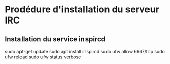 # Prodédure d'installation du serveur IRC

## Installation du service inspircd

sudo apt-get update
sudo apt install inspircd
sudo ufw allow 6667/tcp
sudo ufw reload
sudo ufw status verbose
